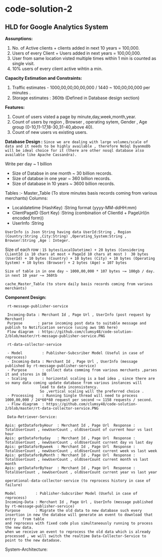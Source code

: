 # code-solution-2
## HLD for Google Analytics System

**Assunptions:**
1) No. of Active clients + clients added in next 10 years = 100,000.
2) Users of every Client + Users added in next years = 100,00,000.
3) User from same location visted multiple times within 1 min is counted as single visit.
4) 10% users of every client active wihtin a min.

**Capacity Estimation and Constraints:**
1) Traffic estimates - 1000,00,00,00,00,000 / 1440 ~ 100,00,00,000 per minutes .
2) Storage estimates : 360tb (Defined in Database design section)

**Features:**
1) Count of users visted a page by minute,day,week,month,year.
2) Count of users by region , Browser , operating sytem, Gender , Age group (0-10,11-17,18-30,31-40,above 40).
3) Count of new users vs existing users.

**Database Design :**
`Since we are dealing with large volumes/scale of data and it needs to be highly available , therefore NoSql DyanmoDb will be ideal
choice for it (there are other nosql database also available like Apache Cassandra).`

Write per day ~ 1 billion

- Size of Databse in one month ~ 30 billion records.
- Size of databse in one year ~ 360 billion records.
- Size of database in 10 years ~ 3600 billion records.

Tables :-
Master_Table  (To store minutes basis records coming from various merchants) 
Columns: 
- Localdatetime (HashKey) :String  format (yyyy-MM-ddHH:mm)
- ClientPageID (Sort Key) :String (combination of ClientId + PageUrl(in encoded form))
- UserInfo :String
         
`UserInfo is Json String having data
UserId:String , Region (Country:String ,City:String) ,Operating_System:String , Browser:String ,Age : Integer.`

Size of each row :
`15 bytes(LocalDatetime) + 20 bytes (Considering CLientId is 10 chars at most + PageId 10 chars at most ) 
30 bytes (UserId) + 10 bytes (Country) + 10 bytes (City) + 10 bytes (Operating System) + 10 bytes (Browser) + 2 bytes (Age) = 107 bytes`

`Size of table in in one day ~ 1000,00,000 * 107 bytes ~= 100gb / day.
in next 10 year ~= 360tb`

`cache_Master_Table (to store daily basis records coming from various merchants)`

**Component Design:**
    
     rt-message-publisher-service
     
     Incoming-Data : Merchant Id , Page Url , UserInfo (post request by Merchant)
     Purpose       : parse incoming post data to suitable message and publish to Notification service (using aws SNS here)
     Flow diagram  : https://github.com/clumsy48/code-solution-2/blob/master/rt-message-publisher-service.PNG
     
     rt-data-collector-service
     
     - Model         : Publisher-Subcsriber Model (Useful in case of reprocess)
     - Incoming-Data : Merchant Id , Page Url , UserInfo (message published by rt-message-publisher-service)
     - Purpose       : collect data comming from various merchants ,parses it and stores in DB
     - Scaling       : horizontal scaling is a bad idea , since there are so many data coming update database from various instances will
                    lead to data inconsistency.
                    So ,vertical scaling will the preferred choice .
     - Processing    : Running Single thread will need to process  1000,00,000 / 24*60*60 request per second ~= 1158 requests / second.                 
     - Flow diagram  : https://github.com/clumsy48/code-solution-2/blob/master/rt-data-collector-service.PNG
     
     Data-Retriever-Service:
     
    Apis: getDataforbyHour  : Merchant Id , Page Url  Response : TotalUserCount , newUserCount , oldUserCount of current hour vs last hour
    Apis: getDataforbyday   : Merchant Id , Page Url  Response : TotalUserCount , newUserCount , oldUserCount current day vs last day
    Apis: getDataforByweek  : Merchant Id , Page Url  Response : TotalUserCount , newUserCount , oldUserCount current week vs last week
    Apis: getDataforByMonth : Merchant Id , Page Url  Response : TotalUserCount , newUserCount , oldUserCount current month vs last month
    Apis: getDataforByYear  : Merchant Id , Page Url  Response : TotalUserCount , newUserCount , oldUserCount current year vs last year
    
    operational-data-collector-service (to reprocess history in case of failure)
    
    Model         : Publisher-Subcsriber Model (Useful in case of reprocess)
    Incoming-Data : Merchant Id , Page Url , UserInfo (message published by rt-message-publisher-service)
    Purpose       : Migrate the old data to new database such every insertion in new the databse will generate an event to download that entry   from table 
    and reprocess with fixed code plus simultaneously running to process the new data.
    when we receive an event to reprocess the old data which is already processed , we will switch the realtime Data-Collector-Service to 
    point to the new datadase.
   
System-Architecture:





